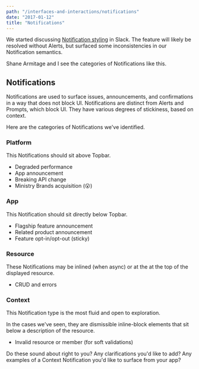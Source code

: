 ```yaml
---
path: "/interfaces-and-interactions/notifications"
date: "2017-01-12"
title: "Notifications"
---
```


We started discussing [Notification styling](https://pco.slack.com/archives/G57NVP762/p1512141746000351) in Slack. The feature will likely be resolved without Alerts, but surfaced some inconsistencies in our Notification semantics.

Shane Armitage and I see the categories of Notifications like this.

## Notifications

Notifications are used to surface issues, announcements, and confirmations in a way that does not block UI. Notifications are distinct from Alerts and Prompts, which block UI. They have various degrees of stickiness, based on context.

Here are the categories of Notifications we've identified.

### Platform

This Notifications should sit above Topbar.

* Degraded performance
* App announcement
* Breaking API change
* Ministry Brands acquisition (😮)

### App

This Notification should sit directly below Topbar.

* Flagship feature announcement
* Related product announcement
* Feature opt-in/opt-out (sticky)

### Resource

These Notifications may be inlined (when async) or at the at the top of the displayed resource.

* CRUD and errors

### Context

This Notification type is the most fluid and open to exploration.

In the cases we've seen, they are dismissible inline-block elements that sit below a description of the resource.

* Invalid resource or member (for soft validations)

Do these sound about right to you? Any clarifications you'd like to add? Any examples of a Context Notification you'd like to surface from your app?
